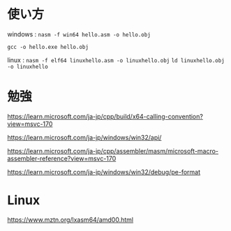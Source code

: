 # 使い方
windows :
``` nasm -f win64 hello.asm -o hello.obj ```

``` gcc -o hello.exe hello.obj ```

linux : 
```nasm -f elf64 linuxhello.asm -o linuxhello.obj```
```ld linuxhello.obj -o linuxhello```
# 勉強

https://learn.microsoft.com/ja-jp/cpp/build/x64-calling-convention?view=msvc-170

https://learn.microsoft.com/ja-jp/windows/win32/api/

https://learn.microsoft.com/ja-jp/cpp/assembler/masm/microsoft-macro-assembler-reference?view=msvc-170

https://learn.microsoft.com/ja-jp/windows/win32/debug/pe-format

# Linux

https://www.mztn.org/lxasm64/amd00.html